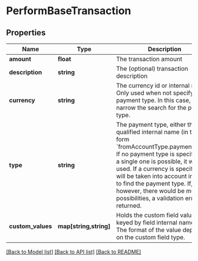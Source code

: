 # PerformBaseTransaction

## Properties
Name | Type | Description | Notes
------------ | ------------- | ------------- | -------------
**amount** | **float** | The transaction amount | [optional] 
**description** | **string** | The (optional) transaction description | [optional] 
**currency** | **string** | The currency id or internal name. Only used when not specifying a payment type. In this case, will narrow the search for the payment type. | [optional] 
**type** | **string** | The payment type, either the id or qualified internal name (in the form &#x60;fromAccountType.paymentType&#x60;). If no payment type is specified, if a single one is possible, it will be used. If a currency is specified, it will be taken into account in order to find the payment type. If, however, there would be multiple possibilities, a validation error is returned. | [optional] 
**custom_values** | **map[string,string]** | Holds the custom field values, keyed by field internal name or id. The format of the value depends on the custom field type. | [optional] 

[[Back to Model list]](../../README.md#documentation-for-models) [[Back to API list]](../../README.md#documentation-for-api-endpoints) [[Back to README]](../../README.md)

